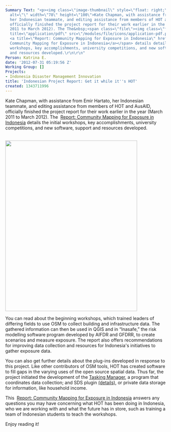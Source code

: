 ```yaml
---
Summary Text: "<p><img class=\"image-thumbnail\" style=\"float: right;\" src=\"/sites/default/files/styles/thumbnail/public/cover_image_0.jpg?itok=kqyRpbbH\"
  alt=\"\" width=\"78\" height=\"100\">Kate Chapman, with assistance from Emir Hartato,
  her Indonesian teammate, and editing assistance from members of HOT and AusAID,
  officially finished the project report for their work earlier in the year (March
  2011 to March 2012). The The&nbsp;<span class=\"file\"><img class=\"file-icon\"
  title=\"application/pdf\" src=\"/modules/file/icons/application-pdf.png\" alt=\"\">
  <a title=\"Report: Community Mapping for Exposure in Indonesia\" href=\"/sites/default/files/CM4E-Indo-en.pdf\">Report:
  Community Mapping for Exposure in Indonesia</a></span> details details the initial
  workshops, key accomplishments, university competitions, and new software, support
  and resources developed.\r\n\r\n"
Person: Katrina E.
date: '2012-07-31 05:19:56 Z'
Working Group: []
Projects:
- Indonesia Disaster Management Innovation
title: 'Indonesian Project Report: Get it while it''s HOT'
created: 1343711996
---
```

<p>Kate Chapman, with assistance from Emir Hartato, her Indonesian teammate, and editing assistance from members of HOT and AusAID, officially finished the project report for their work earlier in the year (March 2011 to March 2012). The&nbsp;<span class="file"><img class="file-icon" title="application/pdf" src="/modules/file/icons/application-pdf.png" alt=""> <a title="Report: Community Mapping for Exposure in Indonesia" href="/sites/default/files/CM4E-Indo-en.pdf">Report: Community Mapping for Exposure in Indonesia</a></span> details the initial workshops, key accomplishments, university competitions, and new software, support and resources developed.<br><br></p><p><a href="/sites/default/files/CM4E-Indo-en.pdf"><img src="/sites/default/files/cover_image_0.jpg" alt="" width="414" height="534"></a></p><p>You can read about the beginning workshops, which trained leaders of differing fields to use OSM to collect building and infrastructure data. The gathered information can then be used in QGIS and in “Inasafe,” the risk modelling software program developed by AIFDR and GFDRR, to create scenarios and measure exposure. The report also offers recommendations for improving data collection and resources for Indonesia's initiatives to gather exposure data.</p><p>You can also get further details about the plug-ins developed in response to this project. Like other contributors of OSM tools, HOT has created software to fill gaps in the varying uses of the open source spatial data. Thus far, the project initiated the development of the <a href="http://tasks.hotosm.org/">Tasking Manager</a>, a program that coordinates data collection; and SDS plugin <a href="http://lists.openstreetmap.org/pipermail/dev/2012-March/024677.html">(details)</a>, or private data storage for information, like household income.</p><p>This&nbsp;<span class="file"><img class="file-icon" title="application/pdf" src="/modules/file/icons/application-pdf.png" alt=""> <a title="Report: Community Mapping for Exposure in Indonesia" href="/sites/default/files/CM4E-Indo-en.pdf">Report: Community Mapping for Exposure in Indonesia</a></span> answers any questions you may have concerning what HOT has been doing in Indonesia, who we are working with and what the future has in store, such as training a team of Indonesian students to teach the workshops.</p><p>Enjoy reading it!</p>
